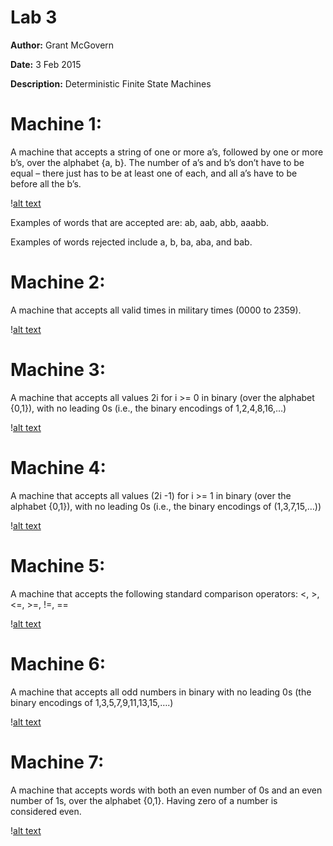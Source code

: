 # Lab 3

<b>Author:</b> Grant McGovern 

<b>Date:</b> 3 Feb 2015 

<b>Description:</b> Deterministic Finite State Machines


Machine 1:
=======

A machine that accepts a string of one or more a’s, followed by one or more b’s, over the alphabet {a, b}. The number of a’s and b’s don’t have to be equal – there just has to be at least one of each, and all a’s have to be before all the b’s. 

\![alt text](http://i.imgur.com/wMRoS5m.png?2 "Machine 1")

Examples of words that are accepted are: ab, aab, abb, aaabb. 

Examples of words rejected include a, b, ba, aba, and bab. 

Machine 2:
=======

A machine that accepts all valid times in military times (0000 to 2359).

\![alt text](http://i.imgur.com/2u0YGEy.png?1 "Machine 2")


Machine 3:
=======

A machine that accepts all values 2i for i >= 0 in binary (over the alphabet {0,1}), with no leading 0s (i.e., the binary encodings of 1,2,4,8,16,…)

\![alt text](http://i.imgur.com/p9hiScT.png?1 "Machine 3")

Machine 4:
=======

A machine that accepts all values (2i -1) for i >= 1 in binary (over the alphabet {0,1}), with no leading 0s (i.e., the binary encodings of (1,3,7,15,…)) 

\![alt text](http://i.imgur.com/PehS1jV.png?1 "Machine 4")

Machine 5:
=======

A machine that accepts the following standard comparison operators: <, >, <=, >=, !=, == 

\![alt text](http://i.imgur.com/c3KE4hX.png?1 "Machine 5")

Machine 6:
=======

A machine that accepts all odd numbers in binary with no leading 0s (the binary encodings of 1,3,5,7,9,11,13,15,….) 

\![alt text](http://i.imgur.com/07OFGbP.png?1 "Machine 6")

Machine 7:
=======

A machine that accepts words with both an even number of 0s and an even number of 1s, over the alphabet {0,1}. Having zero of a number is considered even. 

\![alt text](http://i.imgur.com/p3zE9yd.png?2 "Machine 7")
